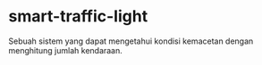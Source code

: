 # smart-traffic-light
Sebuah sistem yang dapat mengetahui kondisi kemacetan dengan menghitung jumlah kendaraan.

